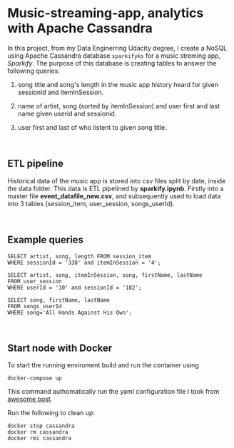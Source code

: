 
# Music-streaming-app, analytics with Apache Cassandra


In this project, from my Data Enginerring Udacity degree, I create a NoSQL using Apache Cassandra database `sparkifyks` for a music streming app, *Sparkify*. The purpose of this database is creating tables to answer the following queries:

1. song title and song's length in the music app history heard for given sessionId and  itemInSession.

2. name of artist, song (sorted by itemInSession) and user first and last name given userid  and sessionid.
    
3. user first and last  of who listent to given song title.

<br>

## ETL pipeline

Historical data of the music app is stored into csv files split by date, inside the data folder.
This data is ETL pipelined by **sparkify.ipynb**. Firstly into a master file **event_datafile_new.csv**, and subsequently used to load data into 3 tables (session_item, user_session, songs_userId). 

<br>

## Example queries

```{sql}
SELECT artist, song, length FROM session_item 
WHERE sessionId = '338' and itemInSession = '4';
```

```{sql}
SELECT artist, song, itemInSession, song, firstName, lastName
FROM user_session 
WHERE userId = '10' and sessionId = '182';
```

```{sql}
SELECT song, firstName, lastName 
FROM songs_userId 
WHERE song='All Hands Against His Own';
```

<br>

## Start node with Docker
To start the running enviroment build and run the container using

```{bash}
docker-compose up
```

This command authomatically run the yaml configuration file I took from [awesome post](https://medium.com/swlh/building-a-python-data-pipeline-to-apache-cassandra-on-a-docker-container-fc757fbfafdd).

Run the following to clean up:

```{bash}
docker stop cassandra
docker rm cassandra
docker rmi cassandra
```

